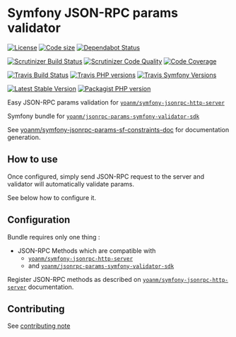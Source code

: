# Symfony JSON-RPC params validator
[![License](https://img.shields.io/github/license/yoanm/symfony-jsonrpc-params-validator.svg)](https://github.com/yoanm/symfony-jsonrpc-params-validator) [![Code size](https://img.shields.io/github/languages/code-size/yoanm/symfony-jsonrpc-params-validator.svg)](https://github.com/yoanm/symfony-jsonrpc-params-validator) [![Dependabot Status](https://api.dependabot.com/badges/status?host=github&repo=yoanm/symfony-jsonrpc-params-validator)](https://dependabot.com)

[![Scrutinizer Build Status](https://img.shields.io/scrutinizer/build/g/yoanm/symfony-jsonrpc-params-validator.svg?label=Scrutinizer&logo=scrutinizer)](https://scrutinizer-ci.com/g/yoanm/symfony-jsonrpc-params-validator/build-status/master) [![Scrutinizer Code Quality](https://img.shields.io/scrutinizer/g/yoanm/symfony-jsonrpc-params-validator/master.svg?logo=scrutinizer)](https://scrutinizer-ci.com/g/yoanm/symfony-jsonrpc-params-validator/?branch=master) [![Code Coverage](https://img.shields.io/scrutinizer/coverage/g/yoanm/symfony-jsonrpc-params-validator/master.svg?logo=scrutinizer)](https://scrutinizer-ci.com/g/yoanm/symfony-jsonrpc-params-validator/?branch=master)

[![Travis Build Status](https://img.shields.io/travis/com/yoanm/symfony-jsonrpc-params-validator/master.svg?label=Travis&logo=travis)](https://travis-ci.com/yoanm/symfony-jsonrpc-params-validator) [![Travis PHP versions](https://img.shields.io/travis/php-v/yoanm/symfony-jsonrpc-params-validator.svg?logo=travis)](https://travis-ci.com/yoanm/symfony-jsonrpc-params-validator) [![Travis Symfony Versions](https://img.shields.io/badge/Symfony-v3%20%2F%20v4-8892BF.svg?logo=travis)](https://php.net/)

[![Latest Stable Version](https://img.shields.io/packagist/v/yoanm/symfony-jsonrpc-params-validator.svg)](https://packagist.org/packages/yoanm/symfony-jsonrpc-params-validator) [![Packagist PHP version](https://img.shields.io/packagist/php-v/yoanm/symfony-jsonrpc-params-validator.svg)](https://packagist.org/packages/yoanm/symfony-jsonrpc-params-validator)

Easy JSON-RPC params validation for [`yoanm/symfony-jsonrpc-http-server`](https://github.com/yoanm/symfony-jsonrpc-http-server)

Symfony bundle for [`yoanm/jsonrpc-params-symfony-validator-sdk`](https://github.com/yoanm/php-jsonrpc-params-symfony-validator-sdk)

See [yoanm/symfony-jsonrpc-params-sf-constraints-doc](https://github.com/yoanm/symfony-jsonrpc-params-sf-constraints-doc) for documentation generation.

## How to use

Once configured, simply send JSON-RPC request to the server and validator will automatically validate params.

See below how to configure it.

## Configuration

Bundle requires only one thing : 
 - JSON-RPC Methods which are compatible with 
   - [`yoanm/symfony-jsonrpc-http-server`](https://github.com/yoanm/symfony-jsonrpc-http-server)
   - and [`yoanm/jsonrpc-params-symfony-validator-sdk`](https://github.com/yoanm/php-jsonrpc-params-symfony-validator-sdk)
 
Register JSON-RPC methods as described on [`yoanm/symfony-jsonrpc-http-server`](https://github.com/yoanm/symfony-jsonrpc-http-server) documentation.

## Contributing
See [contributing note](./CONTRIBUTING.md)
